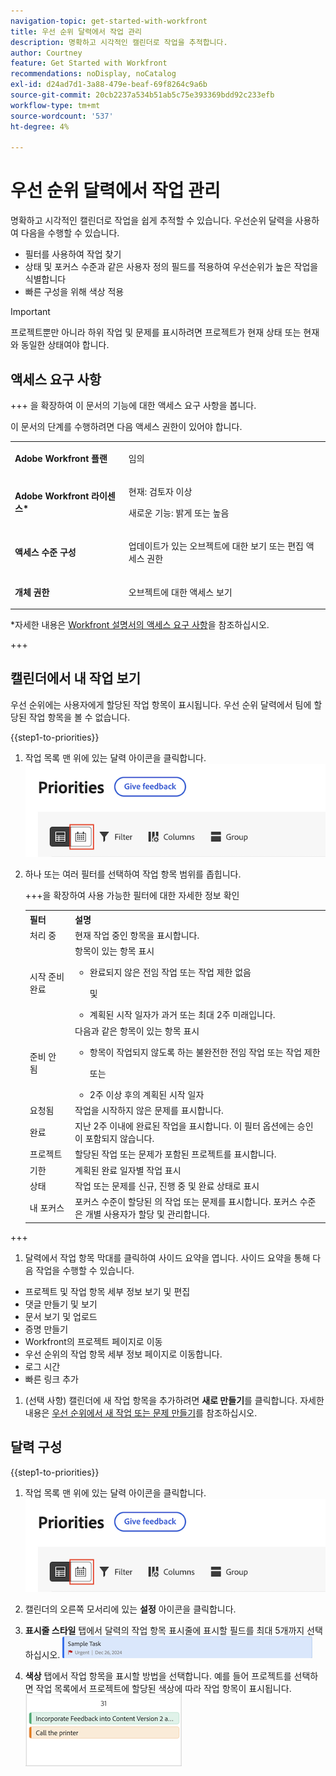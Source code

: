 ```yaml
---
navigation-topic: get-started-with-workfront
title: 우선 순위 달력에서 작업 관리
description: 명확하고 시각적인 캘린더로 작업을 추적합니다.
author: Courtney
feature: Get Started with Workfront
recommendations: noDisplay, noCatalog
exl-id: d24ad7d1-3a88-479e-beaf-69f8264c9a6b
source-git-commit: 20cb2237a534b51ab5c75e393369bdd92c233efb
workflow-type: tm+mt
source-wordcount: '537'
ht-degree: 4%

---
```


# 우선 순위 달력에서 작업 관리

명확하고 시각적인 캘린더로 작업을 쉽게 추적할 수 있습니다. 우선순위 달력을 사용하여 다음을 수행할 수 있습니다.

* 필터를 사용하여 작업 찾기
* 상태 및 포커스 수준과 같은 사용자 정의 필드를 적용하여 우선순위가 높은 작업을 식별합니다
* 빠른 구성을 위해 색상 적용

>[!IMPORTANT]
>
>프로젝트뿐만 아니라 하위 작업 및 문제를 표시하려면 프로젝트가 현재 상태 또는 현재와 동일한 상태여야 합니다.


## 액세스 요구 사항

+++ 을 확장하여 이 문서의 기능에 대한 액세스 요구 사항을 봅니다.

이 문서의 단계를 수행하려면 다음 액세스 권한이 있어야 합니다.

<table style="table-layout:auto"> 
 <col> 
 </col> 
 <col> 
 </col> 
 <tbody> 
  <tr> 
   <td role="rowheader"><strong>Adobe Workfront 플랜</strong></td> 
   <td> <p>임의</p> </td> 
  </tr> 
  <tr> 
   <td role="rowheader"><strong>Adobe Workfront 라이센스*</strong></td> 
   <td> 
   <p>현재: 검토자 이상</p>
   <p>새로운 기능: 밝게 또는 높음</p> 
   </td> 
  </tr> 
  <tr> 
   <td role="rowheader"><strong>액세스 수준 구성</strong></td> 
   <td> <p>업데이트가 있는 오브젝트에 대한 보기 또는 편집 액세스 권한</p></td> 
  </tr> 
  <tr> 
   <td role="rowheader"><strong>개체 권한</strong></td> 
   <td> <p>오브젝트에 대한 액세스 보기</p></td> 
  </tr> 
 </tbody> 
</table>

*자세한 내용은 [Workfront 설명서의 액세스 요구 사항](/help/quicksilver/administration-and-setup/add-users/access-levels-and-object-permissions/access-level-requirements-in-documentation.md)을 참조하십시오.

+++

## 캘린더에서 내 작업 보기

우선 순위에는 사용자에게 할당된 작업 항목이 표시됩니다. 우선 순위 달력에서 팀에 할당된 작업 항목을 볼 수 없습니다.

{{step1-to-priorities}}

1. 작업 목록 맨 위에 있는 달력 아이콘을 클릭합니다.
   ![달력 아이콘](assets/calendar-tab.png)
1. 하나 또는 여러 필터를 선택하여 작업 항목 범위를 좁힙니다.

   +++을 확장하여 사용 가능한 필터에 대한 자세한 정보 확인
   <table>
    <tbody>
    <tr>
    <th>필터</th>
    <th>설명</th>
    </tr>
        <tr>
        <td>처리 중</td>
        <td>현재 작업 중인 항목을 표시합니다.</td>
        </tr>
        <tr>
        <td>시작 준비 완료</td>
        <td>항목이 있는 항목 표시 
        <ul>
        <li>완료되지 않은 전임 작업 또는 작업 제한 없음</li>
        <p>및</p>
        <li>계획된 시작 일자가 과거 또는 최대 2주 미래입니다.</li>
        </ul>
        </td>
        </tr>
        <tr>
        <td>준비 안 됨</td>
        <td>다음과 같은 항목이 있는 항목 표시
        <ul>
        <li>항목이 작업되지 않도록 하는 불완전한 전임 작업 또는 작업 제한</li>
        <p>또는</p>
        <li>2주 이상 후의 계획된 시작 일자</li>
        </ul>
        </td>
        </tr>
        <tr>
        <td>요청됨</td>
        <td>작업을 시작하지 않은 문제를 표시합니다.</td>
        </tr>
        <td>완료</td>
        <td>지난 2주 이내에 완료된 작업을 표시합니다. 이 필터 옵션에는 승인이 포함되지 않습니다.</td>
        </tr>
        <tr>
        <td>프로젝트</td>
        <td>할당된 작업 또는 문제가 포함된 프로젝트를 표시합니다.</td>
        </tr>
        <tr>
        <td>기한</td>
        <td>계획된 완료 일자별 작업 표시</td>
        </tr>
        <tr>
        <td>상태</td>
        <td>작업 또는 문제를 신규, 진행 중 및 완료 상태로 표시</td>
        </tr>
        <tr>
        <td>내 포커스</td>
        <td>포커스 수준이 할당된 의 작업 또는 문제를 표시합니다. 포커스 수준은 개별 사용자가 할당 및 관리합니다.</td>
        </tr>
    </tbody>
    </table>

+++

1. 달력에서 작업 항목 막대를 클릭하여 사이드 요약을 엽니다. 사이드 요약을 통해 다음 작업을 수행할 수 있습니다.

* 프로젝트 및 작업 항목 세부 정보 보기 및 편집
* 댓글 만들기 및 보기
* 문서 보기 및 업로드
* 증명 만들기
* Workfront의 프로젝트 페이지로 이동
* 우선 순위의 작업 항목 세부 정보 페이지로 이동합니다.
* 로그 시간
* 빠른 링크 추가

1. (선택 사항) 캘린더에 새 작업 항목을 추가하려면 **새로 만들기**&#x200B;를 클릭합니다. 자세한 내용은 [우선 순위에서 새 작업 또는 문제 만들기](/help/quicksilver/workfront-basics/priorities/create-task-issue-priorities.md)를 참조하십시오.

## 달력 구성

{{step1-to-priorities}}

1. 작업 목록 맨 위에 있는 달력 아이콘을 클릭합니다.
   ![달력 아이콘](assets/calendar-tab.png)
1. 캘린더의 오른쪽 모서리에 있는 **설정** 아이콘을 클릭합니다.

1. **표시줄 스타일** 탭에서 달력의 작업 항목 표시줄에 표시할 필드를 최대 5개까지 선택하십시오.
   ![샘플 막대](assets/sample-task-for-field-config.png)

1. **색상** 탭에서 작업 항목을 표시할 방법을 선택합니다. 예를 들어 프로젝트를 선택하면 작업 목록에서 프로젝트에 할당된 색상에 따라 작업 항목이 표시됩니다.
   ![샘플 색상 프로젝트](assets/sample-calendar-projects.png)
